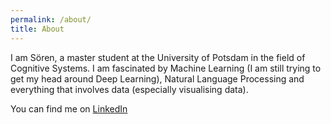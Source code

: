 ```yaml
---
permalink: /about/
title: About
---
```


I am Sören, a master student at the University of Potsdam in the field of Cognitive Systems. I am fascinated by Machine Learning (I am still trying to get my head around Deep Learning), Natural Language Processing and everything that involves data (especially visualising data).

You can find me on [LinkedIn](https://www.linkedin.com/in/s%C3%B6ren-etler-434a6ba7/)